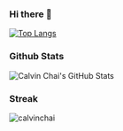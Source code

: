 ### Hi there 👋

[![Top Langs](https://github-readme-stats.vercel.app/api/top-langs/?username=calvinchai&layout=compact)](https://github.com/anuraghazra/github-readme-stats)

<h3 align="left">Github Stats </h3>
<img src="https://github-readme-stats.vercel.app/api?username=calvinchai&show_icons=true&hide_border=true&count_private=true&theme=shades-of-purple&icon_color=fad000" alt="Calvin Chai's GitHub Stats">

<h3 align="left">Streak</h3>
<p><img align="center" src="https://github-readme-streak-stats.herokuapp.com/?user=calvinchai&" alt="calvinchai" /></p>

<!--
**calvinchai/calvinchai** is a ✨ _special_ ✨ repository because its `README.md` (this file) appears on your GitHub profile.

Here are some ideas to get you started:

- 🔭 I’m currently working on ...
- 🌱 I’m currently learning ...
- 👯 I’m looking to collaborate on ...
- 🤔 I’m looking for help with ...
- 💬 Ask me about ...
- 📫 How to reach me: ...
- 😄 Pronouns: ...
- ⚡ Fun fact: ...
-->
